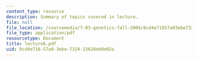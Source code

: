 ```yaml
---
content_type: resource
description: Summary of topics covered in lecture.
file: null
file_location: /coursemedia/7-03-genetics-fall-2004/8cd4e71657a03ebe732413628eb0e02a_lecture6.pdf
file_type: application/pdf
resourcetype: Document
title: lecture6.pdf
uid: 8cd4e716-57a0-3ebe-7324-13628eb0e02a
---
```

